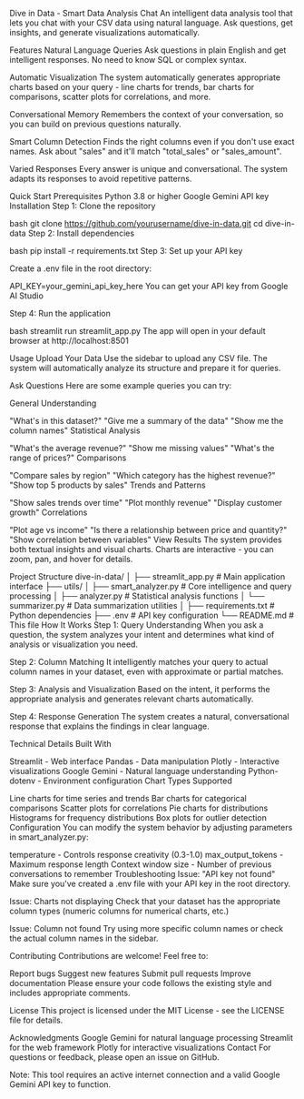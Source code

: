 Dive in Data - Smart Data Analysis Chat
An intelligent data analysis tool that lets you chat with your CSV data using natural language. Ask questions, get insights, and generate visualizations automatically.

Features
Natural Language Queries
Ask questions in plain English and get intelligent responses. No need to know SQL or complex syntax.

Automatic Visualization
The system automatically generates appropriate charts based on your query - line charts for trends, bar charts for comparisons, scatter plots for correlations, and more.

Conversational Memory
Remembers the context of your conversation, so you can build on previous questions naturally.

Smart Column Detection
Finds the right columns even if you don't use exact names. Ask about "sales" and it'll match "total_sales" or "sales_amount".

Varied Responses
Every answer is unique and conversational. The system adapts its responses to avoid repetitive patterns.

Quick Start
Prerequisites
Python 3.8 or higher
Google Gemini API key
Installation
Step 1: Clone the repository

bash
git clone https://github.com/yourusername/dive-in-data.git
cd dive-in-data
Step 2: Install dependencies

bash
pip install -r requirements.txt
Step 3: Set up your API key

Create a .env file in the root directory:

API_KEY=your_gemini_api_key_here
You can get your API key from Google AI Studio

Step 4: Run the application

bash
streamlit run streamlit_app.py
The app will open in your default browser at http://localhost:8501

Usage
Upload Your Data
Use the sidebar to upload any CSV file. The system will automatically analyze its structure and prepare it for queries.

Ask Questions
Here are some example queries you can try:

General Understanding

"What's in this dataset?"
"Give me a summary of the data"
"Show me the column names"
Statistical Analysis

"What's the average revenue?"
"Show me missing values"
"What's the range of prices?"
Comparisons

"Compare sales by region"
"Which category has the highest revenue?"
"Show top 5 products by sales"
Trends and Patterns

"Show sales trends over time"
"Plot monthly revenue"
"Display customer growth"
Correlations

"Plot age vs income"
"Is there a relationship between price and quantity?"
"Show correlation between variables"
View Results
The system provides both textual insights and visual charts. Charts are interactive - you can zoom, pan, and hover for details.

Project Structure
dive-in-data/
│
├── streamlit_app.py          # Main application interface
├── utils/
│   ├── smart_analyzer.py     # Core intelligence and query processing
│   ├── analyzer.py            # Statistical analysis functions
│   └── summarizer.py          # Data summarization utilities
│
├── requirements.txt           # Python dependencies
├── .env                       # API key configuration
└── README.md                  # This file
How It Works
Step 1: Query Understanding
When you ask a question, the system analyzes your intent and determines what kind of analysis or visualization you need.

Step 2: Column Matching
It intelligently matches your query to actual column names in your dataset, even with approximate or partial matches.

Step 3: Analysis and Visualization
Based on the intent, it performs the appropriate analysis and generates relevant charts automatically.

Step 4: Response Generation
The system creates a natural, conversational response that explains the findings in clear language.

Technical Details
Built With

Streamlit - Web interface
Pandas - Data manipulation
Plotly - Interactive visualizations
Google Gemini - Natural language understanding
Python-dotenv - Environment configuration
Chart Types Supported

Line charts for time series and trends
Bar charts for categorical comparisons
Scatter plots for correlations
Pie charts for distributions
Histograms for frequency distributions
Box plots for outlier detection
Configuration
You can modify the system behavior by adjusting parameters in smart_analyzer.py:

temperature - Controls response creativity (0.3-1.0)
max_output_tokens - Maximum response length
Context window size - Number of previous conversations to remember
Troubleshooting
Issue: "API key not found"
Make sure you've created a .env file with your API key in the root directory.

Issue: Charts not displaying
Check that your dataset has the appropriate column types (numeric columns for numerical charts, etc.)

Issue: Column not found
Try using more specific column names or check the actual column names in the sidebar.

Contributing
Contributions are welcome! Feel free to:

Report bugs
Suggest new features
Submit pull requests
Improve documentation
Please ensure your code follows the existing style and includes appropriate comments.

License
This project is licensed under the MIT License - see the LICENSE file for details.

Acknowledgments
Google Gemini for natural language processing
Streamlit for the web framework
Plotly for interactive visualizations
Contact
For questions or feedback, please open an issue on GitHub.

Note: This tool requires an active internet connection and a valid Google Gemini API key to function.

